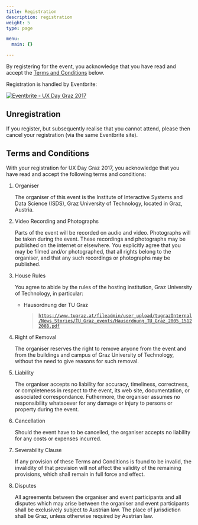 ```yaml
---
title: Registration
description: registration
weight: 5
type: page

menu:
  main: {}

---
```


<p>
By registering for the event, you acknowledge that
you have read and accept the
<a href="#tac">Terms and Conditions</a> below.
</p>

<p>
Registration is handled by Eventbrite:
</p>
<div id="register-button">
<a href="https://uxdaygraz2017.eventbrite.co.uk"
  target="_blank">
<img src="../images/reg-button.svg"
  alt="Eventbrite - UX Day Graz 2017"/></a>
</div>



<h2>Unregistration</h2>

<p>
If you register, but subsequently realise that you cannot
attend, please then cancel your registration
(via the same Eventbrite site).
</p>




<h2 id="tac">Terms and Conditions</h2>


<p>
With your registration for UX Day Graz 2017, you acknowledge that you
have read and accept the following terms and conditions:
</p>

<ol>

<li>Organiser
<p>
The organiser of this event is the Institute of Interactive Systems
and Data Science (ISDS), Graz University of Technology,
located in Graz, Austria.
</p>
</li>


<li>Video Recording and Photographs
<p>
Parts of the event will be recorded on audio and video. Photographs
will be taken during the event. These recordings and photographs may
be published on the internet or elsewhere. You explicitly agree that
you may be filmed and/or photographed, that all rights belong
to the organiser, and that any such recordings or photographs
may be published.
</p>
</li>


<li>House Rules
<p>
You agree to abide by the rules of the hosting institution,
Graz University of Technology, in particular:
</p>
<ul>
<li>Hausordnung der TU Graz
<blockquote>
<a href="https://www.tugraz.at/fileadmin/user_upload/tugrazInternal/News_Stories/TU_Graz_events/Hausordnung_TU_Graz_2005_15122008.pdf">
<code>https://www.tugraz.at/fileadmin/user_upload/tugrazInternal/News_Stories/TU_Graz_events/Hausordnung_TU_Graz_2005_15122008.pdf</code></a>
</blockquote>
</li>
</ul>

</li>




<li>Right of Removal
<p>
The organiser reserves the right to remove anyone from the event
and from the buildings and campus of Graz University of Technology,
without the need to give reasons for such removal.
</p>
</li>


<li>Liability
<p>
The organiser accepts no liability for accuracy, timeliness,
correctness, or completeness in respect to the event, its web site,
documentation, or associated correspondance.
Futhermore, the organiser assumes no responsibility whatsoever
for any damage or injury to persons or property during the event.
</p>
</li>


<li>Cancellation
<p>
Should the event have to be cancelled, the organiser accepts no
liability for any costs or expenses incurred.
</p>
</li>


<li>Severability Clause
<p>
If any provision of these Terms and Conditions is found to be invalid,
the invalidity of that provision will not affect the validity of the
remaining provisions, which shall remain in full force and effect.
</p>
</li>


<li>Disputes
<p>
All agreements between the organiser and event participants and all
disputes which may arise between the organiser and event participants
shall be exclusively subject to Austrian law. The place of jurisdiction
shall be Graz, unless otherwise required by Austrian law.
</p>
</li>


</ol>

